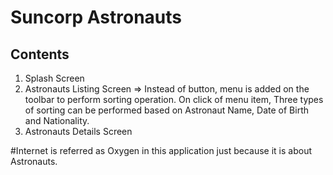 # Suncorp Astronauts

## Contents

1. Splash Screen
2. Astronauts Listing Screen
=> Instead of button, menu is added on the toolbar to perform sorting operation.
 On click of menu item, Three types of sorting can be performed based on Astronaut Name, Date of Birth and Nationality.
3. Astronauts Details Screen

#Internet is referred as Oxygen in this application just because it is about Astronauts.


